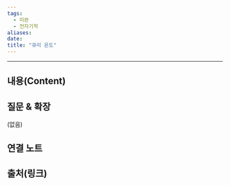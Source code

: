 ```yaml
---
tags:
  - 미완
  - 전자기학
aliases: 
date:
title: "큐리 온도"
---
```


---

## 내용(Content)


## 질문 & 확장

(없음)

## 연결 노트

## 출처(링크)





